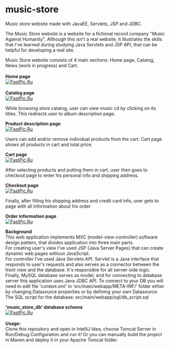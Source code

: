 # music-store
Music store website made with JavaEE, Servlets, JSP and JDBC.

The Music Store website is a website for a fictional record company "Music Against Humanity". Although this isn't a real website, it illustrates
the skills that I've learned during studying Java Servlets and JSP API, that can be helpful for developing a real site.

Music Store website consists of 4 main sections: Home page, Catalog, News (work in progress) and Cart.<br>
<br>
<b>Home page</b><br>
[![FastPic.Ru](https://i115.fastpic.org/thumb/2021/1014/6a/_2314e5814cdf1db021ea37eb88c5f06a.jpeg)](https://fastpic.org/view/115/2021/1014/_2314e5814cdf1db021ea37eb88c5f06a.png.html)
<br><br>
<b>Catalog page</b><br>
[![FastPic.Ru](https://i115.fastpic.org/thumb/2021/1014/87/_36fa36c13de1dde1f18273baa7383387.jpeg)](https://fastpic.org/view/115/2021/1014/_36fa36c13de1dde1f18273baa7383387.png.html)

While browsing store catalog, user can view music cd by clicking on its titles. This redirects user to album description page.<br>

<b>Product description page</b><br>
[![FastPic.Ru](https://i115.fastpic.org/thumb/2021/1014/5d/_8689fa28d0eedf4adb8c2a5ae63c5d5d.jpeg)](https://fastpic.org/view/115/2021/1014/_8689fa28d0eedf4adb8c2a5ae63c5d5d.png.html)

Users can add and/or remove individual products from the cart. Cart page shows all products in cart and total price.<br>

<b>Cart page</b><br>
[![FastPic.Ru](https://i115.fastpic.org/thumb/2021/1014/e8/_3cba5d493ce4cb21bbc8a912b5926be8.jpeg)](https://fastpic.org/view/115/2021/1014/_3cba5d493ce4cb21bbc8a912b5926be8.png.html)

After selecting products and putting them in cart, user then goes to checkout page to enter his personal info and shipping address.<br>

<b>Checkout page</b><br>
[![FastPic.Ru](https://i115.fastpic.org/thumb/2021/1014/83/_05ce0a1d0d445515d924d8c1fb3fe583.jpeg)](https://fastpic.org/view/115/2021/1014/_05ce0a1d0d445515d924d8c1fb3fe583.png.html)

Finally, after filling his shipping address and credit card info, user gets to page with all information about his order<br>

<b>Order information page</b><br>
[![FastPic.Ru](https://i115.fastpic.org/thumb/2021/1014/88/_831ad412403ed6910b04a7a7f014ff88.jpeg)](https://fastpic.org/view/115/2021/1014/_831ad412403ed6910b04a7a7f014ff88.png.html)
<br>

<b>Background</b><br>
This web application implements MVC (model-view-controller) software design pattern, that divides application into three main parts.<br/>
For creating user's view I've used JSP (Java Server Pages) that can create dynamic web pages without JavaScript.<br/>
For controller I've used Java Servlets API. Servlet is a Java interface that responds to user's requests and also serves as a connector between the front view and the
database. It's responsible for all server-side logic.<br/>
Finally, MySQL database serves as model, and for connecting to database server this application uses Java JDBC API. To connect to your DB you will need to edit
file 'context.xml' in 'src/main/webapp/META-INF/' folder either by changing Datasource properties or by defining your own Datasource.<br/>
The SQL script for the database: src/main/webapp/sql/db_script.sql<br/>

<b>'music_store_db' database schema</b><br>
[![FastPic.Ru](https://i115.fastpic.org/thumb/2021/1014/3f/febf08394ace89fbfff67bc66ba06a3f.jpeg)](https://fastpic.org/view/115/2021/1014/febf08394ace89fbfff67bc66ba06a3f.png.html)<br><br/>
<b>Usage:</b><br>
Clone this repository and open in IntelliJ Idea, choose Tomcat Server in Run/Debug Configuration and run it! Or you can manually build the project in Maven
and deploy it in your Apache Tomcat folder.
